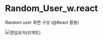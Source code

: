 # Random_User_w.react
Random user 화면 구성 (@React 활용)

![랜덤유저(리액트)](https://user-images.githubusercontent.com/48754671/73319584-2dcedc00-4280-11ea-8a28-1163b71fcf75.gif)
